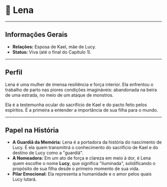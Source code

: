 # 👤 Lena

---

## **Informações Gerais**

- **Relações:** Esposa de Kael, mãe de Lucy.
- **Status:** Viva (até o final do Capítulo 1).

---

## **Perfil**

Lena é uma mulher de imensa resiliência e força interior. Ela enfrentou o trabalho de parto nas piores condições imagináveis: abandonada na beira de uma estrada, no meio de um ataque de monstros.

Ela é a testemunha ocular do sacrifício de Kael e do pacto feito pelos espíritos. É a primeira a entender a importância de sua filha para o mundo.

---

## **Papel na História**

- **A Guardiã da Memória:** Lena é a portadora da história do nascimento de Lucy. É ela quem transmitirá o conhecimento do sacrifício de Kael e do destino de Lucy como a "guardiã".
- **A Nomeadora:** Em um ato de força e clareza em meio à dor, é Lena quem escolhe o nome **Lucy**, que significa "iluminada", solidificando o propósito de sua filha desde o primeiro momento de sua vida.
- **Pilar Emocional:** Ela representa a humanidade e o amor pelos quais Lucy lutará.
